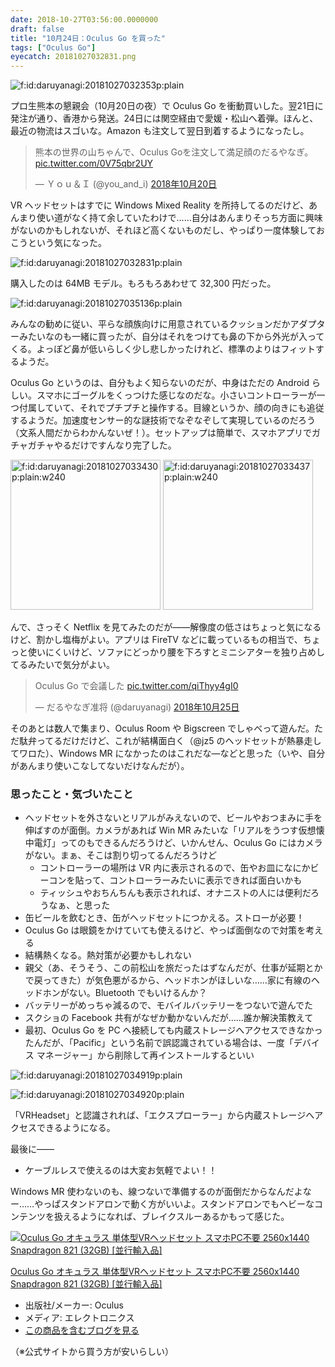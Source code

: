 ```yaml
---
date: 2018-10-27T03:56:00.0000000
draft: false
title: "10月24日：Oculus Go を買った"
tags: ["Oculus Go"]
eyecatch: 20181027032831.png
---
```

<p><span itemscope itemtype="http://schema.org/Photograph"><img src="20181027032353.png" alt="f:id:daruyanagi:20181027032353p:plain" title="f:id:daruyanagi:20181027032353p:plain" class="hatena-fotolife" itemprop="image"></span></p><p>プロ生熊本の懇親会（10月20日の夜）で Oculus Go を衝動買いした。翌21日に発注が通り、香港から発送。24日には関空経由で愛媛・松山へ着弾。ほんと、最近の物流はスゴいな。Amazon も注文して翌日到着するようになったし。</p><p><blockquote class="twitter-tweet" data-lang="ja"><p lang="ja" dir="ltr">熊本の世界の山ちゃんで、Oculus Goを注文して満足顔のだるやなぎ。 <a href="https://t.co/0V75qbr2UY">pic.twitter.com/0V75qbr2UY</a></p>&mdash; Ｙｏｕ＆Ｉ (@you_and_i) <a href="https://twitter.com/you_and_i/status/1053629992242831360?ref_src=twsrc%5Etfw">2018年10月20日</a></blockquote><script async src="https://platform.twitter.com/widgets.js" charset="utf-8"></script></p><p>VR ヘッドセットはすでに Windows Mixed Reality を所持してるのだけど、あんまり使い道がなく持て余していたわけで……自分はあんまりそっち方面に興味がないのかもしれないが、それほど高くないものだし、やっぱり一度体験しておこうという気になった。</p><p><span itemscope itemtype="http://schema.org/Photograph"><img src="20181027032831.png" alt="f:id:daruyanagi:20181027032831p:plain" title="f:id:daruyanagi:20181027032831p:plain" class="hatena-fotolife" itemprop="image"></span></p><p>購入したのは 64MB モデル。もろもろあわせて 32,300 円だった。</p><p><span itemscope itemtype="http://schema.org/Photograph"><img src="20181027035136.png" alt="f:id:daruyanagi:20181027035136p:plain" title="f:id:daruyanagi:20181027035136p:plain" class="hatena-fotolife" itemprop="image"></span></p><p>みんなの勧めに従い、平らな顔族向けに用意されているクッションだかアダプターみたいなのも一緒に買ったが、自分はそれをつけても鼻の下から外光が入ってくる。よっぽど鼻が低いらしく少し悲しかったけれど、標準のよりはフィットするようだ。</p><p>Oculus Go というのは、自分もよく知らないのだが、中身はただの Android らしい。スマホにゴーグルをくっつけた感じなのだな。小さいコントローラーが一つ付属していて、それでプチプチと操作する。目線というか、顔の向きにも追従するようだ。加速度センサー的な謎技術でなぞなぞして実現しているのだろう（文系人間だからわかんないぜ！）。セットアップは簡単で、スマホアプリでガチャガチャやるだけですんなり完了した。</p><p><span itemscope itemtype="http://schema.org/Photograph"><img src="20181027033430.png" alt="f:id:daruyanagi:20181027033430p:plain:w240" title="f:id:daruyanagi:20181027033430p:plain:w240" class="hatena-fotolife" style="width:240px" itemprop="image"></span> <span itemscope itemtype="http://schema.org/Photograph"><img src="20181027033437.png" alt="f:id:daruyanagi:20181027033437p:plain:w240" title="f:id:daruyanagi:20181027033437p:plain:w240" class="hatena-fotolife" style="width:240px" itemprop="image"></span></p><p>んで、さっそく Netflix を見てみたのだが――解像度の低さはちょっと気になるけど、割かし塩梅がよい。アプリは FireTV などに載っているもの相当で、ちょっと使いにくいけど、ソファにどっかり腰を下ろすとミニシアターを独り占めしてるみたいで気分がよい。</p><p><blockquote class="twitter-tweet" data-lang="ja"><p lang="ja" dir="ltr">Oculus Go で会議した <a href="https://t.co/qiThyy4gI0">pic.twitter.com/qiThyy4gI0</a></p>&mdash; だるやなぎ准将 (@daruyanagi) <a href="https://twitter.com/daruyanagi/status/1055308091929939969?ref_src=twsrc%5Etfw">2018年10月25日</a></blockquote><script async src="https://platform.twitter.com/widgets.js" charset="utf-8"></script></p><p>そのあとは数人で集まり、Oculus Room や Bigscreen でしゃべって遊んだ。ただ駄弁ってるだけだけど、これが結構面白く（@jz5 のヘッドセットが熱暴走してワロた）、Windows MR になかったのはこれだな―などと思った（いや、自分があんまり使いこなしてないだけなんだが）。</p>

<div class="section">
<h3>思ったこと・気づいたこと</h3>

<ul>
<li>ヘッドセットを外さないとリアルがみえないので、ビールやおつまみに手を伸ばすのが面倒。カメラがあれば Win MR みたいな「リアルをうつす仮想懐中電灯」ってのもできるんだろうけど、いかんせん、Oculus Go にはカメラがない。まぁ、そこは割り切ってるんだろうけど
<ul>
<li>コントローラーの場所は VR 内に表示されるので、缶やお皿になにかビーコンを貼って、コントローラーみたいに表示できれば面白いかも</li>
<li>ティッシュやおちんちんも表示されれば、オナニストの人には便利だろうなぁ、と思った</li>
</ul></li>
<li>缶ビールを飲むとき、缶がヘッドセットにつかえる。ストローが必要！</li>
<li>Oculus Go は眼鏡をかけていても使えるけど、やっぱ面倒なので対策を考える</li>
<li>結構熱くなる。熱対策が必要かもしれない</li>
<li>親父（あ、そうそう、この前松山を旅だったはずなんだが、仕事が延期とかで戻ってきた）が気色悪がるから、ヘッドホンがほしいな……家に有線のヘッドホンがない。Bluetooth でもいけるんか？</li>
<li>バッテリーがめっちゃ減るので、モバイルバッテリーをつないで遊んでた</li>
<li>スクショの Facebook 共有がなぜか動かないんだが……誰か解決策教えて</li>
<li>最初、Oculus Go を PC へ接続しても内蔵ストレージへアクセスできなかったんだが、「Pacific」という名前で誤認識されている場合は、一度「デバイス マネージャー」から削除して再インストールするといい</li>
</ul><p><span itemscope itemtype="http://schema.org/Photograph"><img src="20181027034919.png" alt="f:id:daruyanagi:20181027034919p:plain" title="f:id:daruyanagi:20181027034919p:plain" class="hatena-fotolife" itemprop="image"></span></p><p><span itemscope itemtype="http://schema.org/Photograph"><img src="20181027034920.png" alt="f:id:daruyanagi:20181027034920p:plain" title="f:id:daruyanagi:20181027034920p:plain" class="hatena-fotolife" itemprop="image"></span></p><p>「VRHeadset」と認識されれば、「エクスプローラー」から内蔵ストレージへアクセスできるようになる。</p><p>最後に――</p>

<ul>
<li>ケーブルレスで使えるのは大変お気軽でよい！！</li>
</ul><p>Windows MR 使わないのも、線つないで準備するのが面倒だからなんだよなー……やっぱスタンドアロンで動く方がいいよ。スタンドアロンでもヘビーなコンテンツを扱えるようになれば、ブレイクスルーあるかもって感じた。</p><p><div class="hatena-asin-detail"><a href="http://www.amazon.co.jp/exec/obidos/ASIN/B07CSNN25F/bestylesnet-22/"><img src="https://images-fe.ssl-images-amazon.com/images/I/31%2BOtbh-MYL._SL160_.jpg" class="hatena-asin-detail-image" alt="Oculus Go オキュラス 単体型VRヘッドセット スマホPC不要 2560x1440 Snapdragon 821 (32GB) [並行輸入品]" title="Oculus Go オキュラス 単体型VRヘッドセット スマホPC不要 2560x1440 Snapdragon 821 (32GB) [並行輸入品]"></a><div class="hatena-asin-detail-info"><p class="hatena-asin-detail-title"><a href="http://www.amazon.co.jp/exec/obidos/ASIN/B07CSNN25F/bestylesnet-22/">Oculus Go オキュラス 単体型VRヘッドセット スマホPC不要 2560x1440 Snapdragon 821 (32GB) [並行輸入品]</a></p><ul><li><span class="hatena-asin-detail-label">出版社/メーカー:</span> Oculus</li><li><span class="hatena-asin-detail-label">メディア:</span> エレクトロニクス</li><li><a href="http://d.hatena.ne.jp/asin/B07CSNN25F/bestylesnet-22" target="_blank">この商品を含むブログを見る</a></li></ul></div><div class="hatena-asin-detail-foot"></div></div></p><p>（※公式サイトから買う方が安いらしい）</p>

</div>